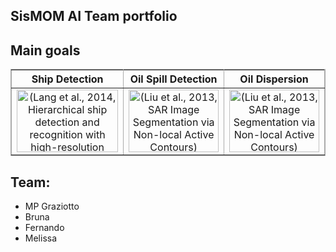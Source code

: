 ## SisMOM AI Team portfolio

## Main goals

<table border="1" bordercolor="#aaa" cellspacing="0" cellpadding="0" width="100%">
<tr>
    <th width="(100/3)%">Ship Detection</th>
    <th width="(100/3)%">Oil Spill Detection</th>
    <th width="(100/3)%">Oil Dispersion</th>
</tr>
<tr>
    <td><img width="100%" height="100%" src="https://www.researchgate.net/profile/Haitao-Lang/publication/270769959/figure/fig1/AS:613919064334338@1523381119250/Typical-samples-of-challenges-for-both-ship-detection-and-category-recognition-in.png" alt="(Lang et al., 2014, Hierarchical ship detection and recognition with high-resolution polarimetric synthetic aperture radar imagery)" style="text-align: center; height: 100px; width:100%;"/></td>
    <td><img width="100%" height="100%" src="https://www.researchgate.net/profile/Gui-Song_XIA/publication/281530593/figure/fig2/AS:284594248142856@1444863965040/Segmenting-SAR-images-of-a-pond-top-and-oil-spill-bottom-From-left-to-right.png" alt="(Liu et al., 2013, SAR Image Segmentation via Non-local Active Contours)" style="text-align: center; height: 100px; width:100%;"/></td>
    <td><img width="100%" height="100%" src="https://www.researchgate.net/profile/Gui-Song_XIA/publication/281530593/figure/fig2/AS:284594248142856@1444863965040/Segmenting-SAR-images-of-a-pond-top-and-oil-spill-bottom-From-left-to-right.png" alt="(Liu et al., 2013, SAR Image Segmentation via Non-local Active Contours)" style="text-align: center; height: 100px; width:100%;"/></td>
</tr>
</table>

<!--
| Ship Detection | Oil spill Detection | Oil Dispersion |
|----------------|---------------------|----------------|
| <div style="width:(100/3)%"><a  href="https://www.researchgate.net/publication/270769959_Hierarchical_ship_detection_and_recognition_with_high-resolution_polarimetric_synthetic_aperture_radar_imagery"><img src="https://www.researchgate.net/profile/Haitao-Lang/publication/270769959/figure/fig1/AS:613919064334338@1523381119250/Typical-samples-of-challenges-for-both-ship-detection-and-category-recognition-in.png" alt="(Lang et al., 2014, Hierarchical ship detection and recognition with high-resolution polarimetric synthetic aperture radar imagery)" style="text-align: center; height: 100px; width:100%;"/> </a></div> | <div style="width:(100/3)%"><a href="https://www.researchgate.net/publication/281530593_SAR_Image_Segmentation_via_Non-local_Active_Contours"> <img src="https://www.researchgate.net/profile/Gui-Song_XIA/publication/281530593/figure/fig2/AS:284594248142856@1444863965040/Segmenting-SAR-images-of-a-pond-top-and-oil-spill-bottom-From-left-to-right.png" alt="(Liu et al., 2013, SAR Image Segmentation via Non-local Active Contours)" style="text-align: center; height: 100px; width:100%;"/> </a></div> | <div style="width:(100/3)%"> c </div> | 
|<center>**Hydrodynamic modelling**</center> | <center>**Infrastructure**</center> | <center>**Drones Surveilance**</center> |
| d | e | f | 

## References

* Ship Detection: Lang, Haitao & Zhang, Jie & Zhang, Ting & Zhao, Di & Meng, Junmin. (2014). Hierarchical ship detection and recognition with high-resolution polarimetric synthetic aperture radar imagery. Journal of Applied Remote Sensing. 8. 083623. 10.1117/1.JRS.8.083623. 

* Oil Detection: Liu, Gang & Xia, Gui-Song & Yang, Wen. (2013). SAR Image Segmentation via Non-local Active Contours. International Geoscience and Remote Sensing Symposium (IGARSS). 10.1109/IGARSS.2014.6947294. 


<!-- 
SisMOM's AI Team homepage
[INPE' homepage](https://www.gov.br/inpe/pt-br)

## Coordination: Garcia
![Alt text](https://media.licdn.com/dms/image/C4E03AQHGWTSbVI0eLQ/profile-displayphoto-shrink_200_200/0/1516305289998?e=1718236800&v=beta&t=xaiBsbI7jk3lDJSdpLaUs129mpv4Q7RWkCvqDgJG12U)

HTML
| Old me | New me |
|---|---|
| <img src="http://www3.cptec.inpe.br/dimnt/wp-content/uploads/sites/3/2020/07/JOS%C3%89-ROBERTO-MOTTA-GARCIA.png" width="125" height="125"> | <img src="/img/JRMGarcia.jpeg" width="125" height="125"> |
-->

## Team:

*  MP Graziotto
*  Bruna
*  Fernando
*  Melissa 
